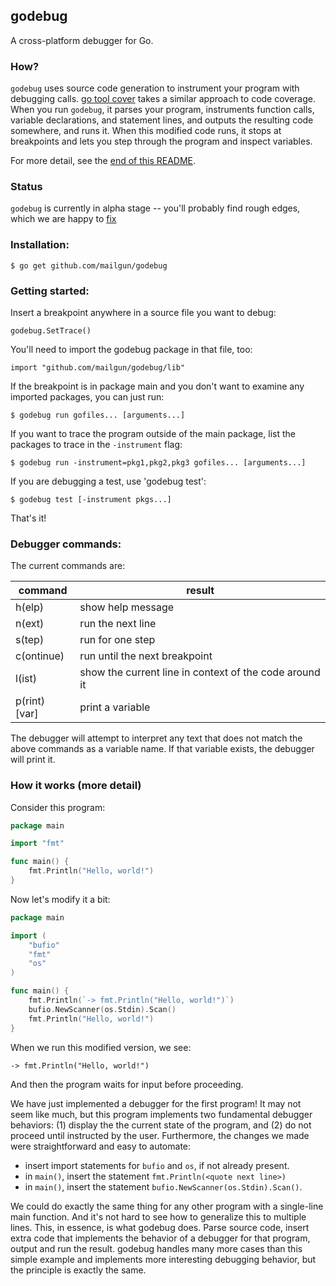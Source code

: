 godebug
-------

A cross-platform debugger for Go.

### How?

`godebug` uses source code generation to instrument your program with debugging calls. [go tool cover](http://blog.golang.org/cover) takes a similar approach to code coverage. When you run `godebug`, it parses your program, instruments function calls, variable declarations, and statement lines, and outputs the resulting code somewhere, and runs it. When this modified code runs, it stops at breakpoints and lets you step through the program and inspect variables.

For more detail, see the [end of this README](#how-it-works-more-detail).

### Status

`godebug` is currently in alpha stage -- you'll probably find rough edges, which we are happy to [fix](https://github.com/mailgun/godebug/issues/new)

### Installation:

    $ go get github.com/mailgun/godebug

### Getting started:

Insert a breakpoint anywhere in a source file you want to debug:

    godebug.SetTrace()

You'll need to import the godebug package in that file, too:

    import "github.com/mailgun/godebug/lib"

If the breakpoint is in package main and you don't want to examine any imported packages, you can just run:

    $ godebug run gofiles... [arguments...]

If you want to trace the program outside of the main package, list the packages to trace in the `-instrument` flag:

    $ godebug run -instrument=pkg1,pkg2,pkg3 gofiles... [arguments...]

If you are debugging a test, use 'godebug test':

    $ godebug test [-instrument pkgs...]

That's it!

### Debugger commands:

The current commands are:

command       | result
--------------|------------------------
h(elp)        | show help message
n(ext)        | run the next line
s(tep)        | run for one step
c(ontinue)    | run until the next breakpoint
l(ist)        | show the current line in context of the code around it
p(rint) [var] | print a variable

The debugger will attempt to interpret any text that does not match the above commands as a variable name. If that variable exists, the debugger will print it.

### How it works (more detail)

Consider this program:

```go
package main

import "fmt"

func main() {
    fmt.Println("Hello, world!")
}
```

Now let's modify it a bit:

```go
package main

import (
    "bufio"
    "fmt"
    "os"
)

func main() {
    fmt.Println(`-> fmt.Println("Hello, world!")`)
    bufio.NewScanner(os.Stdin).Scan()
    fmt.Println("Hello, world!")
}
```

When we run this modified version, we see:

    -> fmt.Println("Hello, world!")

And then the program waits for input before proceeding.

We have just implemented a debugger for the first program! It may not seem like much, but this program implements two fundamental debugger behaviors: (1) display the the current state of the program, and (2) do not proceed until instructed by the user. Furthermore, the changes we made were straightforward and easy to automate:

  * insert import statements for `bufio` and `os`, if not already present.
  * in `main()`, insert the statement `fmt.Println(<quote next line>)`
  * in `main()`, insert the statement `bufio.NewScanner(os.Stdin).Scan()`.

We could do exactly the same thing for any other program with a single-line main function. And it's not hard to see how to generalize this to multiple lines. This, in essence, is what godebug does. Parse source code, insert extra code that implements the behavior of a debugger for that program, output and run the result. godebug handles many more cases than this simple example and implements more interesting debugging behavior, but the principle is exactly the same.
